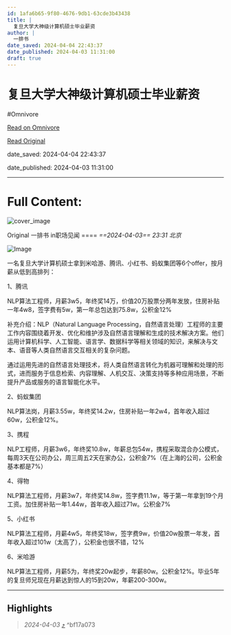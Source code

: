 ```yaml
---
id: 1afa6b65-9f80-4676-9db1-63cde3b43438
title: |
  复旦大学大神级计算机硕士毕业薪资
author: |
  一排书
date_saved: 2024-04-04 22:43:37
date_published: 2024-04-03 11:31:00
draft: true
---
```


# 复旦大学大神级计算机硕士毕业薪资
#Omnivore

[Read on Omnivore](https://omnivore.app/me/-18eac23e593)

[Read Original](https://mp.weixin.qq.com/s/E2umuPj_MiAVKH-ySrR4uQ)

date_saved: 2024-04-04 22:43:37

date_published: 2024-04-03 11:31:00

--- 

# Full Content: 

![cover_image](https://proxy-prod.omnivore-image-cache.app/0x0,smwdgiRWDtLaKADxAoAdHRk_cl_3N7ytvfNFuwnNZqPU/https://mmbiz.qpic.cn/mmbiz_jpg/ickcO2rmg5Ja6rZibbiciaCKI5YcKqticCWrFVePW7xUEGFMqfObTJR6JZQolhsYdreUQ7gCEibuTqeloNXF62Qh1Byw/0?wx_fmt=jpeg) 

Original  一排书  in职场见闻  ==== _==2024-04-03== 23:31_ _北京_ 

![Image](https://proxy-prod.omnivore-image-cache.app/0x0,sYZ3hUvI61hNb-s_kRryLLaMyDjsmK6xOIEFn43JSa8E/https://mmbiz.qpic.cn/mmbiz_png/ickcO2rmg5Ja6rZibbiciaCKI5YcKqticCWrFj1icPnDYhJicZNtic9ppPtmoV1tUTuLvZ8S89yicMwDicogkz9EiaicntSickA/640?wx_fmt=png&from=appmsg)

一名复旦大学计算机硕士拿到米哈游、腾讯、小红书、蚂蚁集团等6个offer，按月薪从低到高排列：  

1、腾讯

NLP算法工程师，月薪3w5，年终奖14万，价值20万股票分两年发放，住房补贴一年4w8，签字费有5w，第一年总包达到75.8w，公积金12%

补充介绍：NLP（Natural Language Processing，自然语言处理）工程师的主要工作内容围绕着开发、优化和维护涉及自然语言理解和生成的技术解决方案。他们运用计算机科学、人工智能、语言学、数据科学等相关领域的知识，来解决与文本、语音等人类自然语言交互相关的复杂问题。

通过运用先进的自然语言处理技术，将人类自然语言转化为机器可理解和处理的形式，进而服务于信息检索、内容理解、人机交互、决策支持等多种应用场景，不断提升产品或服务的语言智能化水平。

2、蚂蚁集团

NLP算法岗，月薪3.55w，年终奖14.2w，住房补贴一年2w4，首年收入超过60w，公积金12%。

3、携程  

NLP工程师，月薪3w6，年终奖10.8w，年薪总包54w，携程采取混合办公模式，每周3天在公司办公，周三周五2天在家办公，公积金7%（在上海的公司，公积金基本都是7%）

4、得物

NLP算法工程师，月薪3w7，年终奖14.8w，签字费11.1w，等于第一年拿到19个月工资。加住房补贴一年1.44w，首年收入超过71w。公积金7%

5、小红书

NLP算法工程师，月薪4w5，年终奖18w，签字费9w，价值20w股票一年发，首年收入超过101w（太高了），公积金也很不错，12%

6、米哈游

NLP算法工程师，月薪5为，年终奖20w起步，年薪80w。公积金12%。毕业5年的复旦师兄现在月薪达到惊人的15到20w，年薪200-300w。

---

## Highlights

> _2024-04-03_ [⤴️](https://omnivore.app/me/-18eac23e593#bf17a073-123e-46ca-b7f1-8c5cb9e85dd8)  ^bf17a073

